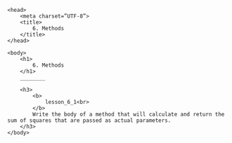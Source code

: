 <!DOCTYPE html>

<html>

	<head>
		<meta charset=”UTF-8”>
		<title>
			6. Methods
		</title>
	</head>
	
	<body>
		<h1>
			6. Methods
		</h1>
		________
		
		<h3>
			<b>
				lesson_6_1<br>
			</b>
			Write the body of a method that will calculate and return the sum of squares that are passed as actual parameters.
		</h3>
	</body>
	
</html>